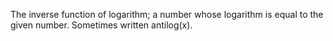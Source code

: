The inverse function of logarithm; a number whose logarithm is equal to
the given number. Sometimes written antilog(x).

